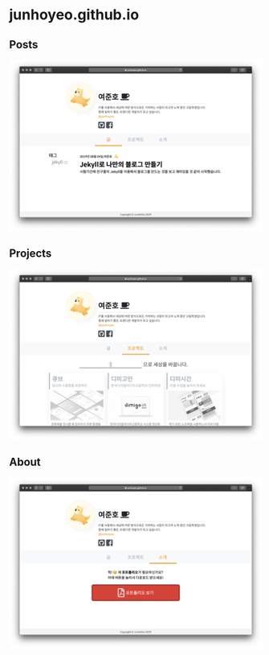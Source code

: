 # junhoyeo.github.io

## Posts

![posts page](img/post-list.png)

## Projects

![projects page](img/project-list.png)

## About

![about page](img/about.png)
